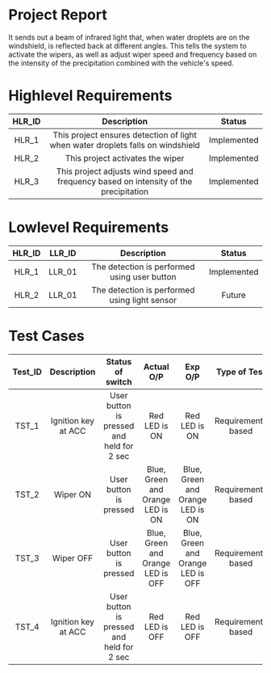 # Project Report

It sends out a beam of infrared light that, when water droplets are on the windshield, is reflected back at different angles. This tells the system to activate the wipers, as well as adjust wiper speed and frequency based on the intensity of the precipitation combined with the vehicle's speed.

# Highlevel Requirements
|HLR_ID|Description|Status|
|:--:|:--:|:--:|
|HLR_1|This project ensures detection of light when water droplets falls on windshield|Implemented|
|HLR_2|This project activates the wiper|Implemented|
|HLR_3|This project adjusts wind speed and frequency based on intensity of the precipitation|Implemented|

    
# Lowlevel Requirements
|HLR_ID|LLR_ID|Description|Status|
|:--:|:--:|:--:|:--:|
|HLR_1|LLR_01|The detection is performed using user button|Implemented|
|HLR_2|LLR_01|The detection is performed using light sensor|Future|

# Test Cases

|Test_ID|Description|Status of switch|Actual O/P|Exp O/P|Type of Test|
|:--:|:--:|:--:|:--:|:--:|:--:|
|TST_1|Ignition key at ACC|User button is pressed and held for 2 sec|Red LED is ON|Red LED is ON|Requirements based|
|TST_2|Wiper ON|User button is pressed|Blue, Green and Orange LED is ON|Blue, Green and Orange LED is ON|Requirements based|
|TST_3|Wiper OFF|User button is pressed|Blue, Green and Orange LED is OFF|Blue, Green and Orange LED is OFF|Requirements based|
|TST_4|Ignition key at ACC|User button is pressed and held for 2 sec|Red LED is OFF|Red LED is OFF|Requirements based|

